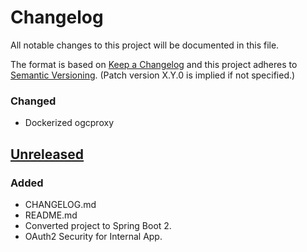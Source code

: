 # Changelog
All notable changes to this project will be documented in this file.

The format is based on [Keep a Changelog](http://keepachangelog.com/en/1.0.0/)
and this project adheres to [Semantic Versioning](http://semver.org/spec/v2.0.0.html). (Patch version X.Y.0 is implied if not specified.)

### Changed
- Dockerized ogcproxy

## [Unreleased]
### Added
- CHANGELOG.md
- README.md
- Converted project to Spring Boot 2.
- OAuth2 Security for Internal App.

[Unreleased]: https://github.com/NWQMC/ogcproxy/compare/ogcproxy-0.9.1...master
